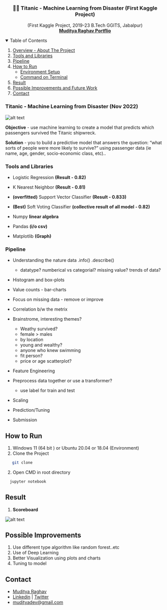 <!-- PROJECT -->
  <h3 align="center">
🚢🌊 Titanic - Machine Learning from Disaster (First Kaggle Project)
</h3>

  <p align="center">
  (First Kaggle Project, 2019-23 B.Tech GGITS, Jabalpur)
    <br />
    <a href="https://mudityadev.github.io"><strong>Muditya Raghav Portflio </strong></a>
  



<!-- TABLE OF CONTENTS -->
<details open="open">
  <summary>Table of Contents</summary>
  <ol>
    <li><a href="#Overview---About-The-Project">Overview - About The Project</a></li>
    <li><a href="#Tools-and-Technique">Tools and Libraries</a></li>
    <li><a href="#pipeline">Pipeline</a></li>
    <li>
      <a href="#How-to-Run">How to Run</a>
      <ul>
        <li><a href="#prerequisites">Environment Setup</a></li>
        <li><a href="#installation">Command on Terminal</a></li>
      </ul>
    </li>
    <li><a href="#More-Screenshots">Result</a></li>
    <li><a href="#Possible-Improvements">Possible Improvements and Future Work</a></li>
    <li><a href="#contact">Contact</a></li>
  </ol>
</details>




<!-- ABOUT THE PROJECT -->
### Titanic - Machine Learning from Disaster (Nov 2022)
![alt text](Result/model_accurate.png)

<b>Objective</b> - use machine learning to create a model that predicts which passengers survived the Titanic shipwreck.

<b>Solution</b> - you to build a predictive model that answers the question: “what sorts of people were more likely to survive?” using passenger data (ie name, age, gender, socio-economic class, etc).. <br>


<!-- Tools -->
### Tools and Libraries
- Logistic Regression **(Result - 0.82)**
- K Nearest Neighbor **(Result - 0.81)**
- **(overfitted)** Support Vector Classifier **(Result - 0.833)**
- **(Best)** Soft Voting Classifier **(collective result of all model - 0.82)**

- Numpy **linear algebra**
- Pandas **(i/o csv)**
- Matplotlib **(Graph)**

### Pipeline
* Understanding the nature data .info() .describe()
  * datatype? numberical vs categorial? missing value? trends of data?
* Histogram and box-plots
* Value counts - bar-charts
* Focus on missing data - remove or improve
* Correlation b/w the metrix
* Brainstrome, interesting themes?
    * Weathy survived?
    * female > males
    * by location
    * young and wealthy?
    * anyone who knew swimming
    * fit person?
    * price or age scatterplot?
    
* Feature Engineering
* Preprocess data together or use a transformer?
    * use label for train and test
* Scaling
* Prediction/Tuning
* Submission



## How to Run

1. Windows 11 (64 bit ) or Ubuntu 20.04 or 18.04 (Environment)
2. Clone the Project
```sh
   git clone 
   ```
2. Open CMD in root directory
 ```sh
   jupyter notebook
   ```

<!-- Improvement -->
## Result
1. **Scoreboard**

![alt text](Result/profile.png)
<br />

<!-- Improvement -->
## Possible Improvements

1. Use different type algorithm like random forest..etc
2. Use of Deep Learning
3. Better Visualization using plots and charts
4. Tuning to model


<!-- CONTACT -->
## Contact
* [Muditya Raghav](https://mudityadev.github.io)
* [Linkedin](https://www.linkedin.com/in/muditya/) |  [Twitter](https://twitter.com/mudityadev)
* [mudityadev@gmail.com](mudityadev@gmail.com)
